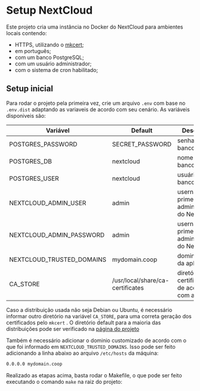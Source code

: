 # Setup NextCloud

Este projeto cria uma instância no Docker do NextCloud para ambientes locais contendo:

- HTTPS, utilizando o [mkcert](https://github.com/FiloSottile/mkcert);
- em português;
- com um banco PostgreSQL;
- com um usuário administrador;
- com o sistema de cron habilitado;

## Setup inicial

Para rodar o projeto pela primeira vez, crie um arquivo `.env` com base no `.env.dist` adaptando as variaveis de acordo com seu cenário. As variáveis disponiveis são:

|         Variável          |             Default              |                     Descrição                      |
| ------------------------- | -------------------------------- | -------------------------------------------------- |
| POSTGRES_PASSWORD         | SECRET_PASSWORD                  | senha do banco                                     |
| POSTGRES_DB               | nextcloud                        | nome do banco                                      |
| POSTGRES_USER             | nextcloud                        | usuário do banco                                   |
| NEXTCLOUD_ADMIN_USER      | admin                            | username do primeiro administrador do NextCloud    |
| NEXTCLOUD_ADMIN_PASSWORD  | admin                            | username do primeiro administrador do NextCloud    |
| NEXTCLOUD_TRUSTED_DOMAINS | mydomain.coop                    | dominio local da aplicação                         |
| CA_STORE                  | /usr/local/share/ca-certificates | diretório dos certificados, de acordo com a distro |

Caso a distribuição usada não seja Debian ou Ubuntu, é necessário informar outro diretório na variável `CA_STORE`, para uma correta geração dos certificados pelo `mkcert` . O diretório default para a maioria das distribuições pode ser verificado na [página do projeto](https://github.com/aegypius/mkcert-for-nginx-proxy#for-ubuntu--debian)

Também é necessário adicionar o dominio customizado de acordo com o que foi informado em `NEXTCLOUD_TRUSTED_DOMAINS`. Isso pode ser feito adicionando a linha abaixo ao arquivo `/etc/hosts` da máquina:

```bash
0.0.0.0 mydomain.coop
```

Realizado as etapas acima, basta rodar o Makefile, o que pode ser feito executando o comando `make` na raiz do projeto:
